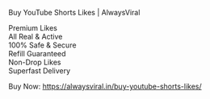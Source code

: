 Buy YouTube Shorts Likes | AlwaysViral

Premium Likes<br/>
All Real & Active<br/>
100% Safe & Secure<br/>
Refill Guaranteed<br/>
Non-Drop Likes<br/>
Superfast Delivery<br/>

Buy Now: https://alwaysviral.in/buy-youtube-shorts-likes/
